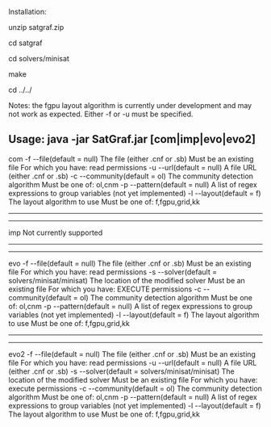 Installation:

unzip satgraf.zip

cd satgraf

cd solvers/minisat

make

cd ../../


Notes:
the fgpu layout algorithm is currently under development and may not work as expected. 
Either -f or -u must be specified.


Usage: java -jar SatGraf.jar [com|imp|evo|evo2] <options>
--------------------------------
com
	-f --file(default = null) The file (either .cnf or .sb)
	Must be an existing file For which you have: read permissions
	-u --url(default = null) A file URL (either .cnf or .sb)
	-c --community(default = ol) The community detection algorithm
	Must be one of: ol,cnm
	-p --pattern(default = null) A list of regex expressions to group variables (not yet implemented)
	-l --layout(default = f) The layout algorithm to use
	Must be one of: f,fgpu,grid,kk
	
--------------------------------
--------------------------------
imp
	Not currently supported
	
--------------------------------
--------------------------------
evo
	-f --file(default = null) The file (either .cnf or .sb)
	Must be an existing file For which you have: read permissions
	-s --solver(default = solvers/minisat/minisat) The location of the modified solver
	Must be an existing file For which you have: EXECUTE permissions
	-c --community(default = ol) The community detection algorithm
	Must be one of: ol,cnm
	-p --pattern(default = null) A list of regex expressions to group variables (not yet implemented)
	-l --layout(default = f) The layout algorithm to use
	Must be one of: f,fgpu,grid,kk
	
--------------------------------
--------------------------------
evo2
	-f --file(default = null) The file (either .cnf or .sb)
	Must be an existing file For which you have: read permissions
	-u --url(default = null) A file URL (either .cnf or .sb)
	-s --solver(default = solvers/minisat/minisat) The location of the modified solver
	Must be an existing file For which you have: execute permissions
	-c --community(default = ol) The community detection algorithm
	Must be one of: ol,cnm
	-p --pattern(default = null) A list of regex expressions to group variables (not yet implemented)
	-l --layout(default = f) The layout algorithm to use
	Must be one of: f,fgpu,grid,kk